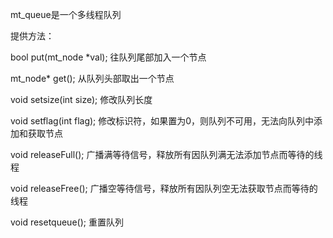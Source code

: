 mt_queue是一个多线程队列

提供方法：

bool put(mt_node<T> *val); 往队列尾部加入一个节点

mt_node<T>* get();  从队列头部取出一个节点

void setsize(int size); 修改队列长度

void setflag(int flag); 修改标识符，如果置为0，则队列不可用，无法向队列中添加和获取节点

void releaseFull(); 广播满等待信号，释放所有因队列满无法添加节点而等待的线程

void releaseFree(); 广播空等待信号，释放所有因队列空无法获取节点而等待的线程

void resetqueue(); 重置队列

